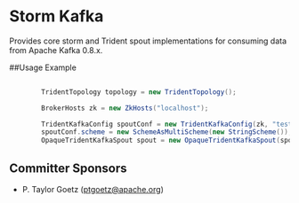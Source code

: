 Storm Kafka
====================

Provides core storm and Trident spout implementations for consuming data from Apache Kafka 0.8.x.



##Usage Example

```java
        
        TridentTopology topology = new TridentTopology();

        BrokerHosts zk = new ZkHosts("localhost");

        TridentKafkaConfig spoutConf = new TridentKafkaConfig(zk, "test-topic");
        spoutConf.scheme = new SchemeAsMultiScheme(new StringScheme());
        OpaqueTridentKafkaSpout spout = new OpaqueTridentKafkaSpout(spoutConf);


```

## Committer Sponsors

 * P. Taylor Goetz ([ptgoetz@apache.org](mailto:ptgoetz@apache.org))
